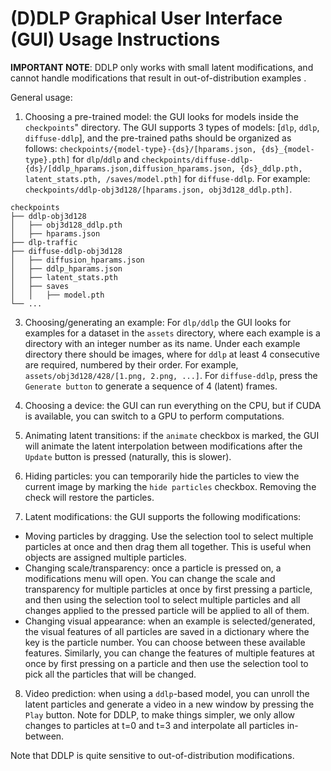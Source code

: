 # (D)DLP Graphical User Interface (GUI) Usage Instructions


**IMPORTANT NOTE**: DDLP only works with small latent modifications, and cannot handle modifications that result in out-of-distribution examples .

General usage:
1. Choosing a pre-trained model: the GUI looks for models inside the `checkpoints`" directory. The GUI supports 3 types
of models: [`dlp`, `ddlp`, `diffuse-ddlp`], and the pre-trained paths should be organized as follows:
`checkpoints/{model-type}-{ds}/[hparams.json, {ds}_{model-type}.pth]` for `dlp`/`ddlp`
and `checkpoints/diffuse-ddlp-{ds}/[ddlp_hparams.json,diffusion_hparams.json, {ds}_ddlp.pth, latent_stats.pth, /saves/model.pth]`
for `diffuse-ddlp`. For example: `checkpoints/ddlp-obj3d128/[hparams.json, obj3d128_ddlp.pth]`.


```
checkpoints
├── ddlp-obj3d128
│   ├── obj3d128_ddlp.pth
│   ├── hparams.json
├── dlp-traffic
├── diffuse-ddlp-obj3d128
│   ├── diffusion_hparams.json
│   ├── ddlp_hparams.json
│   ├── latent_stats.pth
│   ├── saves
│   │   ├── model.pth
└── ...
```

3. Choosing/generating an example: For `dlp/ddlp` the GUI looks for examples for a dataset in the `assets` directory,
where each example is a directory with an integer number as its name.
Under each example directory there should be images, where for `ddlp` at least 4 consecutive are required,
numbered by their order. For example, `assets/obj3d128/428/[1.png, 2.png, ...]`. 
For `diffuse-ddlp`, press the `Generate button` to generate a sequence of 4 (latent) frames.

4. Choosing a device: the GUI can run everything on the CPU, but if CUDA is available,
you can switch to a GPU to perform computations.

5. Animating latent transitions: if the `animate` checkbox is marked, the GUI will animate the latent interpolation 
between modifications after the `Update` button is pressed (naturally, this is slower).

6. Hiding particles: you can temporarily hide the particles to view the current image 
by marking the `hide particles` checkbox. Removing the check will restore the particles.

7. Latent modifications: the GUI supports the following modifications:
* Moving particles by dragging. Use the selection tool to select multiple particles at once and then drag
them all together. This is useful when objects are assigned multiple particles.
* Changing scale/transparency: once a particle is pressed on, a modifications menu will open.
You can change the scale and transparency for multiple particles at once by first pressing a particle,
and then using the selection tool to select multiple particles and all changes applied to the pressed particle
will be applied to all of them.
* Changing visual appearance: when an example is selected/generated, the visual features of all particles are saved
in a dictionary where the key is the particle number. You can choose between these available features.
Similarly, you can change the features of multiple features at once by first pressing on a particle and 
then use the selection tool to pick all the particles that will be changed.

8. Video prediction: when using a `ddlp`-based model, you can unroll the latent particles and generate a video in
a new window by pressing the `Play` button.
Note for DDLP, to make things simpler, we only allow changes to particles at t=0 and t=3 and interpolate all
particles in-between.

Note that DDLP is quite sensitive to out-of-distribution modifications.

